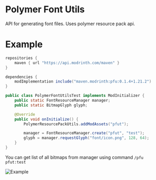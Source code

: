 # Polymer Font Utils

API for generating font files. Uses polymer resource pack api.

# Example

```groovy
repositories {
    maven { url "https://api.modrinth.com/maven" }
}

dependencies {
    modImplementation include("maven.modrinth:pfu:0.1.4+1.21.2")
}
```

```java
public class PolymerFontUtilsTest implements ModInitializer {
    public static FontResourceManager manager;
    public static BitmapGlyph glyph;

    @Override
    public void onInitialize() {
        PolymerResourcePackUtils.addModAssets("pfut");

        manager = FontResourceManager.create("pfut", "test");
        glyph = manager.requestGlyph("font/icon.png", 128, 64);
    }
}
```

You can get list of all bitmaps from manager using command `/pfu pfut:test`

![Example](https://cdn.modrinth.com/data/cached_images/7b5072dcfef25fed385a3415f413730532a2ace4.png)
